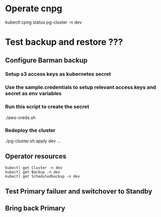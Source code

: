 
# Operate cnpg

kubectl cpng status pg-cluster -n dev

# Test backup and restore ???

## Configure Barman backup
### Setup s3 access keys as kubernetes secret
### Use the sample.credentials to setup relevant access keys and secret as env variables
### Run this script to create the secret
./aws-creds.sh

### Redeploy the cluster
./pg-cluster.sh apply dev
...

## Operator resources
```
kubectl get Cluster -n dev
kubectl get Backup -n dev
kubectl get Scheduledbackup -n dev
```
## Test Primary failuer and switchover to Standby

## Bring back Primary
